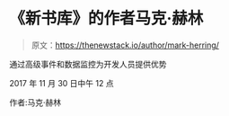 # 《新书库》的作者马克·赫林

> 原文：<https://thenewstack.io/author/mark-herring/>

通过高级事件和数据监控为开发人员提供优势

2017 年 11 月 30 日中午 12 点

作者:马克·赫林